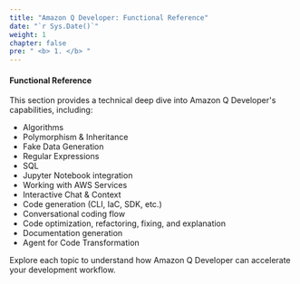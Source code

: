 ```yaml
---
title: "Amazon Q Developer: Functional Reference"
date: "`r Sys.Date()`"
weight: 1
chapter: false
pre: " <b> 1. </b> "
---
```


#### Functional Reference

This section provides a technical deep dive into Amazon Q Developer's capabilities, including:

- Algorithms
- Polymorphism & Inheritance
- Fake Data Generation
- Regular Expressions
- SQL
- Jupyter Notebook integration
- Working with AWS Services
- Interactive Chat & Context
- Code generation (CLI, IaC, SDK, etc.)
- Conversational coding flow
- Code optimization, refactoring, fixing, and explanation
- Documentation generation
- Agent for Code Transformation

Explore each topic to understand how Amazon Q Developer can accelerate your development workflow.
